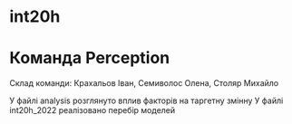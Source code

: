 # int20h

# Команда Perception 

Склад команди: Крахальов Іван, Семиволос Олена, Столяр Михайло 

У файлі analysis розглянуто вплив факторів на таргетну змінну
У файлі int20h_2022 реалізовано перебір моделей 
